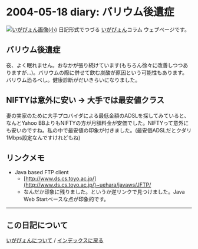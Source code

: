 2004-05-18 diary: バリウム後遺症
=====================================================================================================
[![いがぴょん画像(小)](https://igapyon.github.io/diary/images/iga200306s.jpg "いがぴょん")](https://igapyon.github.io/diary/memo/memoigapyon.html) 日記形式でつづる [いがぴょん](https://igapyon.github.io/diary/memo/memoigapyon.html)コラム ウェブページです。

## バリウム後遺症

夜、よく眠れません。おなかが張り続けています(もちろん徐々に改善しつつありますが…)。バリウムの際に併せて飲む炭酸が原因という可能性もあります。
バリウム恐るべし。健康診断がだいきらいになりました。


## NIFTYは意外に安い → 大手では最安値クラス

妻の実家のために大手プロバイダによる最低金額のADSLを探してみていると、なんとYahoo BBよりもNIFTYの方が月額料金が安価でした。NIFTYって意外にも安いのですね。私の中で最安値の印象が付きました。(最安価ADSLだとクダリ1Mbps設定なんですけれどもね)


## リンクメモ


* Java based FTP client
  * [http://www.ds.cs.toyo.ac.jp/](http://www.ds.cs.toyo.ac.jp/)~uehara/javaws/JFTP/
  * なんだか印象に残りました。というか逆リンクで見つけました。Java Web Startベースな点が印象的です。 




----------------------------------------------------------------------------------------------------

## この日記について
[いがぴょんについて](https://igapyon.github.io/diary/memo/memoigapyon.html) / [インデックスに戻る](https://igapyon.github.io/diary/idxall.html)
